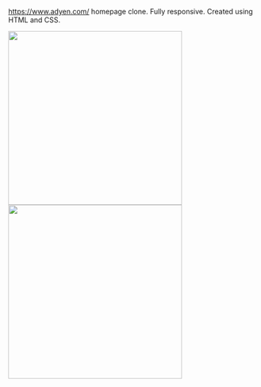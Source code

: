 https://www.adyen.com/ homepage clone.
Fully responsive.
Created using HTML and CSS.



<img src="https://user-images.githubusercontent.com/66121679/98725335-4898ba00-2395-11eb-8b4a-6c0af6fa8308.png" width="350">   
<img src="https://user-images.githubusercontent.com/66121679/98725501-7847c200-2395-11eb-9bf5-5b9d51e42bf3.png" width="350"> 
